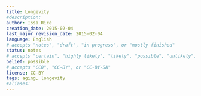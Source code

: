 ```yaml
---
title: Longevity
#description: 
author: Issa Rice
creation_date: 2015-02-04
last_major_revision_date: 2015-02-04
language: English
# accepts "notes", "draft", "in progress", or "mostly finished"
status: notes
# accepts "certain", "highly likely", "likely", "possible", "unlikely", "highly unlikely", "remote", "impossible", "log", "emotional", or "fiction"
belief: possible
# accepts "CC0", "CC-BY", or "CC-BY-SA"
license: CC-BY
tags: aging, longevity
#aliases: 
---
```



